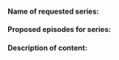 #### Name of requested series:
<!-- Please add the name of the series you request to be created -->

#### Proposed episodes for series:
<!-- Please add the episodes to be included in lexicographical order -->

#### Description of content:
<!-- Please add a detailed description on what your requested series/videos should contain -->
